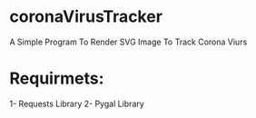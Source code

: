 # coronaVirusTracker
A Simple Program To Render SVG Image To Track Corona Viurs

Requirmets:
==========================================
1- Requests Library
2- Pygal Library
